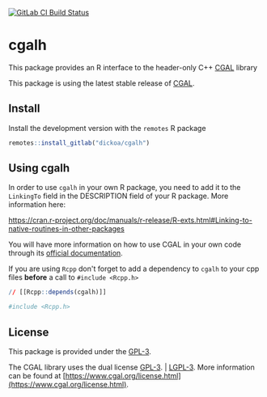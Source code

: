 [![GitLab CI Build
Status](https://gitlab.com/dickoa/cgalh/badges/master/pipeline.svg)](https://gitlab.com/dickoa/cgalh/-/pipelines)

# cgalh

This package provides an R interface to the header-only C++ [CGAL](https://www.cgal.org) library

This package is using the latest stable release of  [CGAL](https://www.cgal.org).

## Install

Install the development version with the `remotes` R package

```r
remotes::install_gitlab("dickoa/cgalh")
```

## Using cgalh

In order to use `cgalh` in your own R package, you need to add it to the `LinkingTo` field in the DESCRIPTION field of your R package. More information here:

https://cran.r-project.org/doc/manuals/r-release/R-exts.html#Linking-to-native-routines-in-other-packages

You will have more information on how to use CGAL in your own code through its [official documentation](https://doc.cgal.org/latest/Manual/installation.html).

If you are using `Rcpp` don't forget to add a dependency to `cgalh` to your cpp files **before** a call to `#include <Rcpp.h>`

```r
// [[Rcpp::depends(cgalh)]]

#include <Rcpp.h>
```


## License

This package is provided under the [GPL-3](https://www.gnu.org/licenses/gpl-3.0.en.html).

The CGAL library uses the dual license [GPL-3](https://www.gnu.org/licenses/gpl-3.0.en.html). | [LGPL-3](https://www.gnu.org/licenses/lgpl-3.0.en.html). More information can be found at [https://www.cgal.org/license.html](https://www.cgal.org/license.html).
